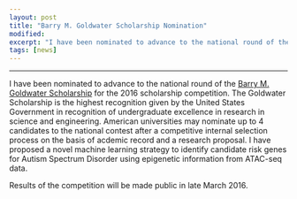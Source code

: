 ```yaml
---
layout: post
title: "Barry M. Goldwater Scholarship Nomination"
modified:
excerpt: "I have been nominated to advance to the national round of the Goldwater Scholarship competition."
tags: [news]
---
```



---

 I have been nominated to advance to the national round of the [Barry M. Goldwater Scholarship](https://goldwater.scholarsapply.org/yybull.php) for the 2016 scholarship competition. The Goldwater Scholarship is the highest recognition given by the United States Government in recognition of undergraduate excellence in research in science and engineering. American universities may nominate up to 4 candidates to the national contest after a competitive internal selection process on the basis of acdemic record and a research proposal. I have proposed a novel machine learning strategy to identify candidate risk genes for Autism Spectrum Disorder using epigenetic information from ATAC-seq data.     

Results of the competition will be made public in late March 2016. 

